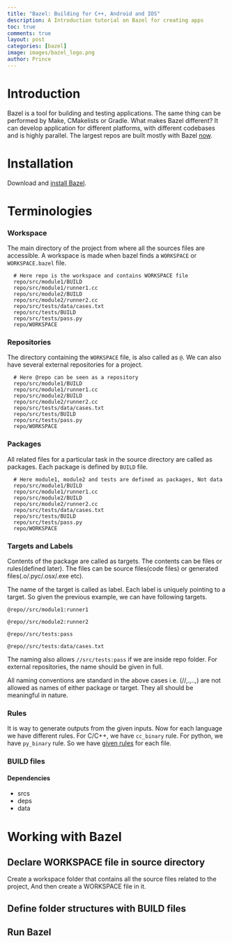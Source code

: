 ```yaml
---
title: "Bazel: Building for C++, Android and IOS"
description: A Introduction tutorial on Bazel for creating apps
toc: true
comments: true
layout: post
categories: [bazel]
image: images/bazel_logo.png
author: Prince
---
```


# Introduction

Bazel is a tool for building and testing applications. The same thing can be performed by Make, CMakelists or Gradle.
What makes Bazel different? It can develop application for different platforms, with different codebases and is highly parallel. The largest repos are built mostly with Bazel [now](https://bazel.build/users.html).

# Installation

Download and [install Bazel](https://docs.bazel.build/versions/main/install.html).

# Terminologies

### Workspace
The main directory of the project from where all the sources files are accessible. A workspace is made when bazel finds a `WORKSPACE` or `WORKSPACE.bazel` file. 
```
  # Here repo is the workspace and contains WORKSPACE file
  repo/src/module1/BUILD
  repo/src/module1/runner1.cc
  repo/src/module2/BUILD
  repo/src/module2/runner2.cc
  repo/src/tests/data/cases.txt
  repo/src/tests/BUILD
  repo/src/tests/pass.py
  repo/WORKSPACE
```



### Repositories
The directory containing the `WORKSPACE` file, is also called as `@`. We can also have several external repositories for a project.    
```
  # Here @repo can be seen as a repository
  repo/src/module1/BUILD
  repo/src/module1/runner1.cc
  repo/src/module2/BUILD
  repo/src/module2/runner2.cc
  repo/src/tests/data/cases.txt
  repo/src/tests/BUILD
  repo/src/tests/pass.py
  repo/WORKSPACE
```


### Packages
All related files for a particular task in the source directory are called as packages. Each package is defined by `BUILD` file.
```
  # Here module1, module2 and tests are defined as packages, Not data
  repo/src/module1/BUILD
  repo/src/module1/runner1.cc
  repo/src/module2/BUILD
  repo/src/module2/runner2.cc
  repo/src/tests/data/cases.txt
  repo/src/tests/BUILD
  repo/src/tests/pass.py
  repo/WORKSPACE
```

### Targets and Labels
Contents of the package are called as targets.
The contents can be files or rules(defined later). 
The files can be source files(code files) or generated files(.o/.pyc/.osx/.exe etc).

The name of the target is called as label. Each label is uniquely pointing to a target.
So given the previous example, we can have following targets.
```
@repo//src/module1:runner1
```
```
@repo//src/module2:runner2
```
```
@repo//src/tests:pass
```
```
@repo//src/tests:data/cases.txt
```
The naming also allows `//src/tests:pass` if we are inside repo folder.
For external repositories, the name should be given in full.

All naming conventions are standard in the above cases i.e. (//,.,..,<space>) are not allowed as names of either package or target.
They all should be meaningful in nature.


### Rules
It is way to generate outputs from the given inputs. Now for each language we have different rules. For C/C++, we have `cc_binary` rule.
For python, we have `py_binary` rule. So we have [given rules](https://docs.bazel.build/versions/main/rules.html) for each file.

### BUILD files
#### Dependencies
- srcs
- deps
- data


# Working with Bazel

## Declare WORKSPACE file in source directory

Create a workspace folder that contains all the source files related to the project, And then create a WORKSPACE file in it. 

## Define folder structures with BUILD files


## Run Bazel

